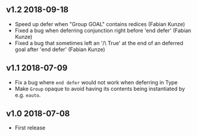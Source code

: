 v1.2 2018-09-18
---------------

- Speed up defer when "Group GOAL" contains redices
  (Fabian Kunze)
- Fixed a bug when deferring conjunction right before 'end defer'
  (Fabian Kunze)
- Fixed a bug that sometimes left an '/\ True' at the end of an deferred goal
  after 'end defer'
  (Fabian Kunze)

v1.1 2018-07-09
---------------

- Fix a bug where `end defer` would not work when deferring in Type
- Make `Group` opaque to avoid having its contents being instantiated by e.g.
  `eauto`.

v1.0 2018-07-08
---------------

- First release
